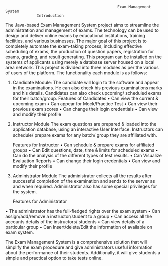                                                       Exam Management System
                  Introduction
		  
The Java-based Exam Management System project aims to streamline the administration and management of exams. The technology can be used to design and deliver online exams by educational institutions, training facilities, and various businesses. The major goal of this project is to completely automate the exam-taking process, including effective scheduling of exams, the production of question papers, registration for exams, grading, and result generating.  This program can be installed on the systems of applicants using merely a database server housed on a local area network.
	This project is divided into three modules as per the various of users of the platform. The functionality each module is as follows:
1. Candidate Module:
The candidate will login to the software and appear in the examinations. He can also check his previous examinations marks and his details. Candidates can also check upcoming/ scheduled exams for their batch/group.
Features of Candidates
•	Can view the current & upcoming exam
•	 Can appear for Mock/Practice Test
•	Can view their previous exam scores
•	Can change their login credentials
•	Can view and modify their profile

2. Instructor Module
The exam questions are prepared & loaded into the application database, using an interactive User Interface. Instructors can schedule/ prepare exams for any batch/ group they are affiliated with.

	Features for Instructor
•	Can schedule & prepare exams for affiliated groups
•	Can Edit questions, date, time & limits for scheduled exams
•	Can do the analysis of the different types of test results.
•	Can Visualize Evaluation Reports
•	Can change their login credentials
•	Can view and modify their profile
3. Administrator Module
The administrator collects all the results after successful completion of the examination and sends to the server as and when required. Administrator also has some special privileges for the system.

	Features for Administrator

•	The administrator has the full-fledged rights over the exam system
•	Can assign/add/remove a instructor/student to a group
•	Can access all the accounts details of the instructors/ students
•	Can view details of a particular group
•	Can Insert/delete/Edit the information of available on exam system.

The Exam Management System is a comprehensive solution that will simplify the exam procedure and give administrators useful information about the performance of their students. Additionally, it will give students a simple and practical option to take tests online.
